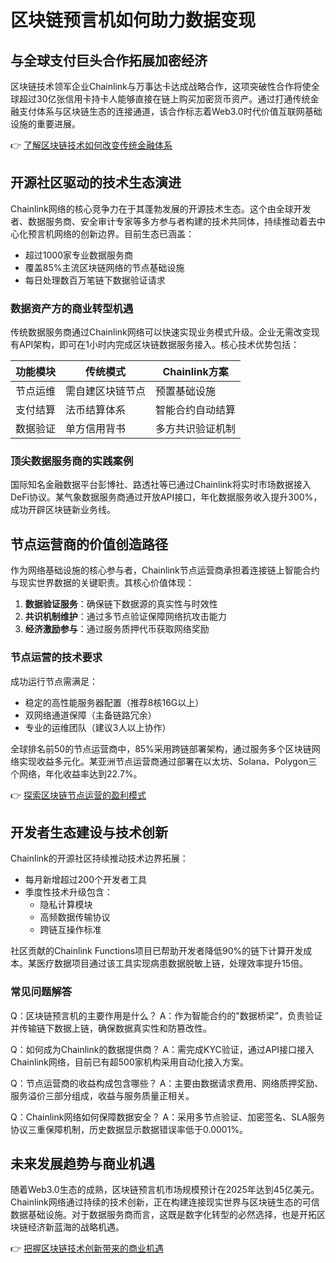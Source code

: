# 区块链预言机如何助力数据变现

## 与全球支付巨头合作拓展加密经济

区块链技术领军企业Chainlink与万事达卡达成战略合作，这项突破性合作将使全球超过30亿张信用卡持卡人能够直接在链上购买加密货币资产。通过打通传统金融支付体系与区块链生态的连接通道，该合作标志着Web3.0时代价值互联网基础设施的重要进展。

👉 [了解区块链技术如何改变传统金融体系](https://bit.ly/okx_welcome)

## 开源社区驱动的技术生态演进

Chainlink网络的核心竞争力在于其蓬勃发展的开源技术生态。这个由全球开发者、数据服务商、安全审计专家等多方参与者构建的技术共同体，持续推动着去中心化预言机网络的创新边界。目前生态已涵盖：

- 超过1000家专业数据服务商
- 覆盖85%主流区块链网络的节点基础设施
- 每日处理数百万笔链下数据验证请求

### 数据资产方的商业转型机遇

传统数据服务商通过Chainlink网络可以快速实现业务模式升级。企业无需改变现有API架构，即可在1小时内完成区块链数据服务接入。核心技术优势包括：

| 功能模块 | 传统模式 | Chainlink方案 |
|---------|----------|--------------|
| 节点运维 | 需自建区块链节点 | 预置基础设施 |
| 支付结算 | 法币结算体系 | 智能合约自动结算 |
| 数据验证 | 单方信用背书 | 多方共识验证机制 |

### 顶尖数据服务商的实践案例

国际知名金融数据平台彭博社、路透社等已通过Chainlink将实时市场数据接入DeFi协议。某气象数据服务商通过开放API接口，年化数据服务收入提升300%，成功开辟区块链新业务线。

## 节点运营商的价值创造路径

作为网络基础设施的核心参与者，Chainlink节点运营商承担着连接链上智能合约与现实世界数据的关键职责。其核心价值体现：

1. **数据验证服务**：确保链下数据源的真实性与时效性
2. **共识机制维护**：通过多节点验证保障网络抗攻击能力
3. **经济激励参与**：通过服务质押代币获取网络奖励

### 节点运营的技术要求

成功运行节点需满足：
- 稳定的高性能服务器配置（推荐8核16G以上）
- 双网络通道保障（主备链路冗余）
- 专业的运维团队（建议3人以上协作）

全球排名前50的节点运营商中，85%采用跨链部署架构，通过服务多个区块链网络实现收益多元化。某亚洲节点运营商通过部署在以太坊、Solana、Polygon三个网络，年化收益率达到22.7%。

👉 [探索区块链节点运营的盈利模式](https://bit.ly/okx_welcome)

## 开发者生态建设与技术创新

Chainlink的开源社区持续推动技术边界拓展：
- 每月新增超过200个开发者工具
- 季度性技术升级包含：
  - 隐私计算模块
  - 高频数据传输协议
  - 跨链互操作标准

社区贡献的Chainlink Functions项目已帮助开发者降低90%的链下计算开发成本。某医疗数据项目通过该工具实现病患数据脱敏上链，处理效率提升15倍。

### 常见问题解答

Q：区块链预言机的主要作用是什么？
A：作为智能合约的"数据桥梁"，负责验证并传输链下数据上链，确保数据真实性和防篡改性。

Q：如何成为Chainlink的数据提供商？
A：需完成KYC验证，通过API接口接入Chainlink网络，目前已有超500家机构采用自动化接入方案。

Q：节点运营商的收益构成包含哪些？
A：主要由数据请求费用、网络质押奖励、服务溢价三部分组成，收益与服务质量正相关。

Q：Chainlink网络如何保障数据安全？
A：采用多节点验证、加密签名、SLA服务协议三重保障机制，历史数据显示数据错误率低于0.0001%。

## 未来发展趋势与商业机遇

随着Web3.0生态的成熟，区块链预言机市场规模预计在2025年达到45亿美元。Chainlink网络通过持续的技术创新，正在构建连接现实世界与区块链生态的可信数据基础设施。对于数据服务商而言，这既是数字化转型的必然选择，也是开拓区块链经济新蓝海的战略机遇。

👉 [把握区块链技术创新带来的商业机遇](https://bit.ly/okx_welcome)